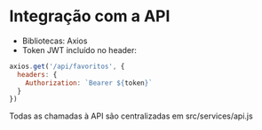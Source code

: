 # Integração com a API

- Bibliotecas: Axios
- Token JWT incluído no header:

```js
axios.get('/api/favoritos', {
  headers: {
    Authorization: `Bearer ${token}`
  }
})
```

Todas as chamadas à API são centralizadas em src/services/api.js